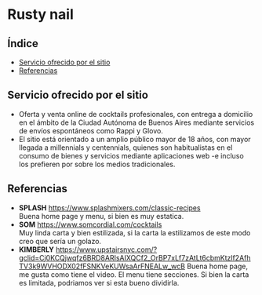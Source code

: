 # Rusty nail

## Índice
- [Servicio ofrecido por el sitio](#Servicio-ofrecido-por-el-sitio)
- [Referencias](#Referencias)

## Servicio ofrecido por el sitio
- Oferta y venta online de cocktails profesionales, con entrega a domicilio en el ámbito de la Ciudad Autónoma de Buenos Aires mediante servicios de envíos espontáneos como Rappi y Glovo.
- El sitio está orientado a un amplio público mayor de 18 años, con mayor llegada a millennials y centennials, quienes son habitualistas en el consumo de bienes y servicios mediante aplicaciones web -e incluso los prefieren por sobre los medios tradicionales.

## Referencias
- **SPLASH** https://www.splashmixers.com/classic-recipes <br/> Buena home page y menu, si bien es muy estatica. <br/>
- **SOM** https://www.somcordial.com/cocktails <br/> Muy linda carta y bien estilizada, si la carta la estilizamos de este modo creo que sería un golazo. <br/>
- **KIMBERLY** https://www.upstairsnyc.com/?gclid=Cj0KCQjwqfz6BRD8ARIsAIXQCf2_OrBP7xLf7zAtLt6cbmKtzlf2AfhTV3k9WVHODX02fFSNKVeKUWsaArFNEALw_wcB Buena home page, me gusta como tiene el video. El menu tiene secciones. Si bien la carta es limitada, podriamos ver si esta bueno dividirla. <br/>
